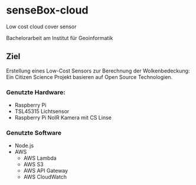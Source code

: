 # senseBox-cloud
Low cost cloud cover sensor

Bachelorarbeit am Institut für Geoinformatik

## Ziel
Erstellung eines Low-Cost Sensors zur Berechnung der Wolkenbedeckung: Ein Citizen Science Projekt basieren auf Open Source Technologien. 


### Genutzte Hardware:
* Raspberry Pi
* TSL45315 Lichtsensor
* Raspberry Pi NoIR Kamera mit CS Linse

### Genutzte Software
* Node.js
* AWS
  * AWS Lambda
  * AWS S3
  * AWS API Gateway
  * AWS CloudWatch
